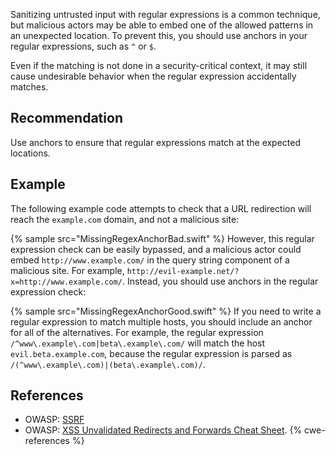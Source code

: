 Sanitizing untrusted input with regular expressions is a common technique, but malicious actors may be able to embed one of the allowed patterns in an unexpected location. To prevent this, you should use anchors in your regular expressions, such as `^` or `$`.

Even if the matching is not done in a security-critical context, it may still cause undesirable behavior when the regular expression accidentally matches.


## Recommendation
Use anchors to ensure that regular expressions match at the expected locations.


## Example
The following example code attempts to check that a URL redirection will reach the `example.com` domain, and not a malicious site:

{% sample src="MissingRegexAnchorBad.swift" %}
However, this regular expression check can be easily bypassed, and a malicious actor could embed `http://www.example.com/` in the query string component of a malicious site. For example, `http://evil-example.net/?x=http://www.example.com/`. Instead, you should use anchors in the regular expression check:

{% sample src="MissingRegexAnchorGood.swift" %}
If you need to write a regular expression to match multiple hosts, you should include an anchor for all of the alternatives. For example, the regular expression `/^www\.example\.com|beta\.example\.com/` will match the host `evil.beta.example.com`, because the regular expression is parsed as `/(^www\.example\.com)|(beta\.example\.com)/`.


## References
* OWASP: [SSRF](https://www.owasp.org/index.php/Server_Side_Request_Forgery)
* OWASP: [XSS Unvalidated Redirects and Forwards Cheat Sheet](https://cheatsheetseries.owasp.org/cheatsheets/Unvalidated_Redirects_and_Forwards_Cheat_Sheet.html).
{% cwe-references %}
